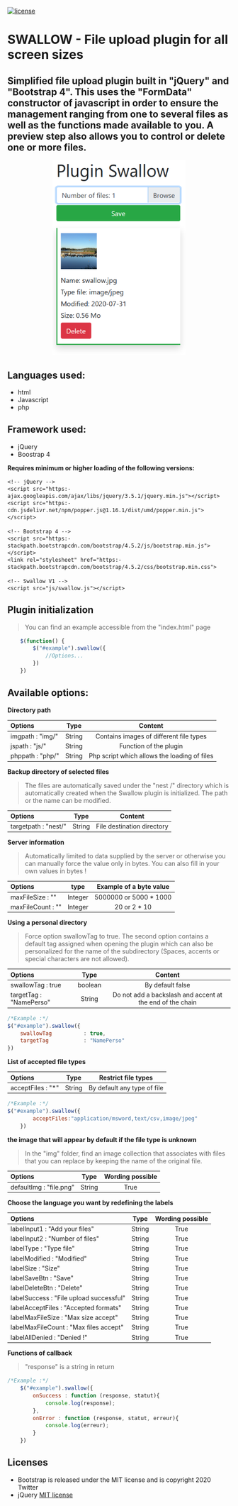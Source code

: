 
[![license](https://img.shields.io/github/license/practicaljs/github-release-downloader.svg)](https://github.com/practicaljs/github-release-downloader/blob/master/LICENSE)

# SWALLOW - File upload plugin for all screen sizes
## Simplified file upload plugin built in "jQuery" and "Bootstrap 4". This uses the "FormData" constructor of javascript in order to ensure the management ranging from one to several files as well as the functions made available to you. A preview step also allows you to control or delete one or more files.

<p align="center">
  <img src="img/example.png" width="300" title="File upload">
</p>

## Languages ​​used:
- html
- Javascript
- php 

## Framework used:
- jQuery
- Boostrap 4

**Requires minimum or higher loading of the following versions:**

    <!-- jQuery -->
    <script src="https:- ajax.googleapis.com/ajax/libs/jquery/3.5.1/jquery.min.js"></script>
    <script src="https:- cdn.jsdelivr.net/npm/popper.js@1.16.1/dist/umd/popper.min.js"></script>

    <!-- Bootstrap 4 -->
    <script src="https:- stackpath.bootstrapcdn.com/bootstrap/4.5.2/js/bootstrap.min.js"></script>   
    <link rel="stylesheet" href="https:- stackpath.bootstrapcdn.com/bootstrap/4.5.2/css/bootstrap.min.css">

    <!-- Swallow V1 -->
    <script src="js/swallow.js"></script>    

## Plugin initialization

>You can find an example accessible from the "index.html" page

```javascript
    $(function() {
        $("#example").swallow({
            //Options...
        })
    })  
```

## Available options:  

**Directory path**

| Options | Type | Content |
| :---         |     :---:      |     :---:      |
| imgpath             : "img/" | String | Contains images of different file types |
| jspath              : "js/" | String |  Function of the plugin |
| phppath             : "php/" | String |  Php script which allows the loading of files |

**Backup directory of selected files**

>The files are automatically saved under the "nest /" directory which is automatically created when the Swallow plugin is initialized. The path or the name can be modified.

| Options | Type | Content |
| :---         |     :---:      |     :---:      |
| targetpath          : "nest/" | String |  File destination directory | 

**Server information**
>Automatically limited to data supplied by the server or otherwise you can manually force the value only in bytes. You can also fill in your own values ​​in bytes !

| Options | type | Example of a byte value |
| :---         |     :---:      |     :---:      |
| maxFileSize         : "" | Integer | 5000000 or 5000 * 1000|
| maxFileCount        : "" | Integer| 20 or 2 * 10 |

**Using a personal directory**

>Force option swallowTag to true. The second option contains a default tag assigned when opening the plugin which can also be personalized for the name of the subdirectory (Spaces, accents or special characters are not allowed).

| Options | Type | Content |
| :---         |     :---:      |     :---:      |
| swallowTag          : true | boolean |  By default false |  
| targetTag           : "NamePerso" | String |  Do not add a backslash and accent at the end of the chain |  

```javascript
/*Example :*/
$("#example").swallow({
    swallowTag          : true,   
    targetTag           : "NamePerso"
})
``` 

**List of accepted file types**

| Options | Type | Restrict file types |
| :---         |     :---:      |     :---:      |
| acceptFiles         : "*"  | String |  By default any type of file |

```javascript
/*Example :*/
$("#example").swallow({ 
        acceptFiles:"application/msword,text/csv,image/jpeg"
    })
``` 

**the image that will appear by default if the file type is unknown**

>In the "img" folder, find an image collection that associates with files that you can replace by keeping the name of the original file.

| Options | Type | Wording possible |
| :---         |     :---:      |     :---:      |
| defaultImg          : "file.png" | String | True |

**Choose the language you want by redefining the labels**

| Options | Type | Wording possible |
| :---         |     :---:      |     :---:      |
| labelInput1         : "Add your files" | String | True |
| labelInput2         : "Number of files" | String | True |
| labelType           : "Type file" | String | True |
| labelModified       : "Modified" |  String |True |
| labelSize           : "Size" | String | True |
| labelSaveBtn        : "Save" | String | True |
| labelDeleteBtn      : "Delete" | String | True |
| labelSuccess        : "File upload successful" | String | True |
| labelAcceptFiles    : "Accepted formats" | String | True |
| labelMaxFileSize    : "Max size accept" | String | True |
| labelMaxFileCount   : "Max files accept" | String | True |
| labelAllDenied      : "Denied !" | String | True |

**Functions of callback**

> "response" is a string in return

```javascript
/*Example :*/
    $("#example").swallow({ 
        onSuccess : function (response, statut){
            console.log(response);
        },
        onError : function (response, statut, erreur){
            console.log(erreur);
        }
    })
``` 

## Licenses
- Bootstrap is released under the MIT license and is copyright 2020 Twitter
- jQuery [MIT license](https:tldrlegal.com/license/mit-license)

